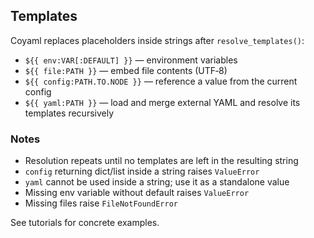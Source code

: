 ## Templates

Coyaml replaces placeholders inside strings after `resolve_templates()`:

- `${{ env:VAR[:DEFAULT] }}` — environment variables
- `${{ file:PATH }}` — embed file contents (UTF‑8)
- `${{ config:PATH.TO.NODE }}` — reference a value from the current config
- `${{ yaml:PATH }}` — load and merge external YAML and resolve its templates recursively

### Notes

- Resolution repeats until no templates are left in the resulting string
- `config` returning dict/list inside a string raises `ValueError`
- `yaml` cannot be used inside a string; use it as a standalone value
- Missing env variable without default raises `ValueError`
- Missing files raise `FileNotFoundError`

See tutorials for concrete examples.


